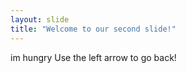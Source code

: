 ```yaml
---
layout: slide
title: "Welcome to our second slide!"
---
```

im hungry
Use the left arrow to go back!
